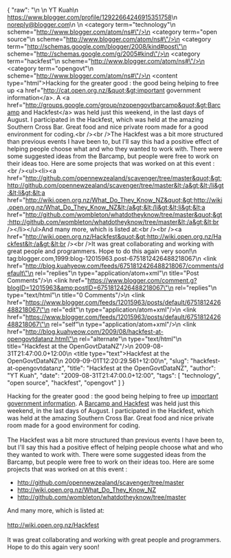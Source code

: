 {
  "raw": "<entry>\n  <author>\n    <name>YT Kuah</name>\n    <uri>https://www.blogger.com/profile/12922664246915351758</uri>\n    <email>noreply@blogger.com</email>\n  </author>\n  <category term=\"technology\"\n    scheme=\"http://www.blogger.com/atom/ns#\"/>\n  <category term=\"open source\"\n    scheme=\"http://www.blogger.com/atom/ns#\"/>\n  <category term=\"http://schemas.google.com/blogger/2008/kind#post\"\n    scheme=\"http://schemas.google.com/g/2005#kind\"/>\n  <category term=\"hackfest\"\n    scheme=\"http://www.blogger.com/atom/ns#\"/>\n  <category term=\"opengovt\"\n    scheme=\"http://www.blogger.com/atom/ns#\"/>\n  <content type=\"html\">Hacking for the greater good : the good being helping to free up &lt;a href=&quot;http://cat.open.org.nz/&quot;&gt;important government information&lt;/a&gt;. A &lt;a href=&quot;http://groups.google.com/group/nzopengovtbarcamp&quot;&gt;Barcamp and Hackfest&lt;/a&gt; was held just this weekend, in the last days of August. I participated in the Hackfest, which was held at the amazing Southern Cross Bar. Great food and nice private room made for a good environment for coding.&lt;br /&gt;&lt;br /&gt;The Hackfest was a bit more structured than previous events I have been to, but I'll say this had a positive effect of helping people choose what and who they wanted to work with. There were some suggested ideas from the Barcamp, but people were free to work on their ideas too. Here are some projects that was worked on at this event :&lt;br /&gt;&lt;ul&gt;&lt;li&gt;&lt;a href=&quot;http://github.com/opennewzealand/scavenger/tree/master&quot;&gt;http://github.com/opennewzealand/scavenger/tree/master&lt;/a&gt;&lt;/li&gt;&lt;li&gt;&lt;a href=&quot;http://wiki.open.org.nz/What_Do_They_Know_NZ&quot;&gt;http://wiki.open.org.nz/What_Do_They_Know_NZ&lt;/a&gt;&lt;/li&gt;&lt;li&gt;&lt;a href=&quot;http://github.com/wombleton/whatdotheyknow/tree/master&quot;&gt;http://github.com/wombleton/whatdotheyknow/tree/master&lt;/a&gt;&lt;br /&gt;&lt;/li&gt;&lt;/ul&gt;And many more, which is listed at:&lt;br /&gt;&lt;br /&gt;&lt;a href=&quot;http://wiki.open.org.nz/Hackfest&quot;&gt;http://wiki.open.org.nz/Hackfest&lt;/a&gt;&lt;br /&gt;&lt;br /&gt;It was great collaborating and working with great people and programmers. Hope to do this again very soon!</content>\n  <id>tag:blogger.com,1999:blog-12015963.post-6751812426488218067</id>\n  <link href=\"http://blog.kuahyeow.com/feeds/6751812426488218067/comments/default\"\n    rel=\"replies\"\n    type=\"application/atom+xml\"\n    title=\"Post Comments\"/>\n  <link href=\"https://www.blogger.com/comment.g?blogID=12015963&amp;postID=6751812426488218067\"\n    rel=\"replies\"\n    type=\"text/html\"\n    title=\"0 Comments\"/>\n  <link href=\"https://www.blogger.com/feeds/12015963/posts/default/6751812426488218067\"\n    rel=\"edit\"\n    type=\"application/atom+xml\"/>\n  <link href=\"https://www.blogger.com/feeds/12015963/posts/default/6751812426488218067\"\n    rel=\"self\"\n    type=\"application/atom+xml\"/>\n  <link href=\"http://blog.kuahyeow.com/2009/08/hackfest-at-opengovtdatanz.html\"\n    rel=\"alternate\"\n    type=\"text/html\"\n    title=\"Hackfest at the OpenGovtDataNZ\"/>\n  <published>2009-08-31T21:47:00.0+12:00</published>\n  <title type=\"text\">Hackfest at the OpenGovtDataNZ</title>\n  <updated>2009-09-01T12:20:29.561+12:00</updated>\n</entry>",
  "slug": "hackfest-at-opengovtdatanz",
  "title": "Hackfest at the OpenGovtDataNZ",
  "author": "YT Kuah",
  "date": "2009-08-31T21:47:00.0+12:00",
  "tags": [
    "technology",
    "open source",
    "hackfest",
    "opengovt"
  ]
}

Hacking for the greater good : the good being helping to free up <a href="http://cat.open.org.nz/">important government information</a>. A <a href="http://groups.google.com/group/nzopengovtbarcamp">Barcamp and Hackfest</a> was held just this weekend, in the last days of August. I participated in the Hackfest, which was held at the amazing Southern Cross Bar. Great food and nice private room made for a good environment for coding.<br /><br />The Hackfest was a bit more structured than previous events I have been to, but I'll say this had a positive effect of helping people choose what and who they wanted to work with. There were some suggested ideas from the Barcamp, but people were free to work on their ideas too. Here are some projects that was worked on at this event :<br /><ul><li><a href="http://github.com/opennewzealand/scavenger/tree/master">http://github.com/opennewzealand/scavenger/tree/master</a></li><li><a href="http://wiki.open.org.nz/What_Do_They_Know_NZ">http://wiki.open.org.nz/What_Do_They_Know_NZ</a></li><li><a href="http://github.com/wombleton/whatdotheyknow/tree/master">http://github.com/wombleton/whatdotheyknow/tree/master</a><br /></li></ul>And many more, which is listed at:<br /><br /><a href="http://wiki.open.org.nz/Hackfest">http://wiki.open.org.nz/Hackfest</a><br /><br />It was great collaborating and working with great people and programmers. Hope to do this again very soon!